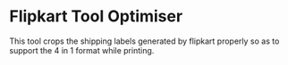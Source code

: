 # Flipkart Tool Optimiser

This tool crops the shipping labels generated by flipkart properly so as to support the 4 in 1 format while printing.
